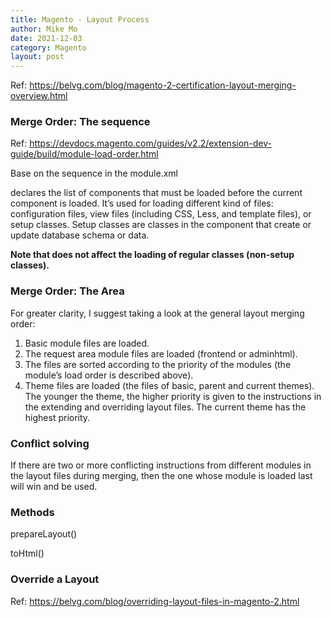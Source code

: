 ```yaml
---
title: Magento - Layout Process
author: Mike Mo
date: 2021-12-03
category: Magento
layout: post
---
```


Ref: https://belvg.com/blog/magento-2-certification-layout-merging-overview.html

### Merge Order: The sequence
Ref: https://devdocs.magento.com/guides/v2.2/extension-dev-guide/build/module-load-order.html

Base on the sequence in the module.xml

<sequence> declares the list of components that must be loaded before the current component is loaded. It’s used for loading different kind of files: configuration files, view files (including CSS, Less, and template files), or setup classes. Setup classes are classes in the component that create or update database schema or data.

<strong> Note that <sequence> does not affect the loading of regular classes (non-setup classes). </strong>


### Merge Order: The Area
For greater clarity, I suggest taking a look at the general layout merging order:

1. Basic module files are loaded.
2. The request area module files are loaded (frontend or adminhtml).
3. The files are sorted according to the priority of the modules (the module’s load order is described above).
4. Theme files are loaded (the files of basic, parent and current themes). The younger the theme, the higher priority is given to the instructions in the extending and overriding layout files. The current theme has the highest priority.

### Conflict solving
If there are two or more conflicting instructions from different modules in the layout files during merging, then the one whose module is loaded last will win and be used.

### Methods
prepareLayout()

toHtml()

### Override a Layout
Ref: https://belvg.com/blog/overriding-layout-files-in-magento-2.html
